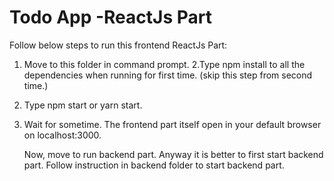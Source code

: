 # Todo App -ReactJs Part

Follow below steps to run this frontend ReactJs Part:

1. Move to this folder in command prompt.
2.Type npm install to all the dependencies when running for first time. (skip this step from second time.)
3. Type npm start or yarn start.
4. Wait for sometime. The frontend part itself open in your default browser on localhost:3000.

    Now, move to run backend part. Anyway it is better to first start backend part. Follow instruction in backend folder to start backend part.
